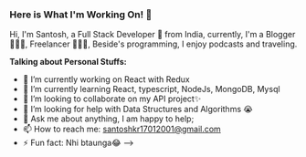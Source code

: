 ### Here is What I'm Working On! 👋

Hi, I'm Santosh, a Full Stack Developer 🚀 from India, currently, I'm a Blogger 🙍🏽‍♂️, Freelancer 👨🏽‍💻, Beside's programming, I enjoy podcasts and traveling. 
 
**Talking about Personal Stuffs:**

- 🔭 I’m currently working on React with Redux
- 🌱 I’m currently learning React, typescript, NodeJs, MongoDB, Mysql
- 👯 I’m looking to collaborate on my API project✨ 
- 🤔 I’m looking for help with Data Structures and Algorithms 😭
- 💬 Ask me about anything, I am happy to help;
- 📫 How to reach me: santoshkr17012001@gmail.com
- ⚡ Fun fact: Nhi btaunga😂
-->
